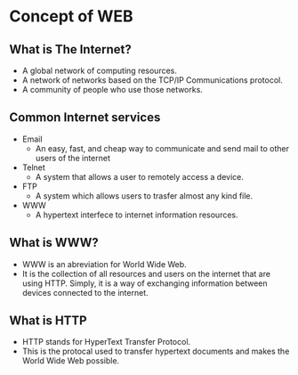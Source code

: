 # Concept of WEB

## What is The Internet?
- A global network of computing resources.
- A network of networks based on the TCP/IP Communications protocol.
- A community of people who use those networks.

## Common Internet services
- Email
    - An easy, fast, and cheap way to communicate and send mail to other users of the internet
- Telnet
    - A system that allows a user to remotely access a device.
- FTP
    - A system which allows users to trasfer almost any kind file.
- WWW
    - A hypertext interfece to internet information resources.

## What is WWW?
- WWW is an abreviation for World Wide Web.
- It is the collection of all resources and users on the internet that are using HTTP. Simply, it is a way of exchanging information between devices connected to the internet.

## What is HTTP
- HTTP stands for HyperText Transfer Protocol.
- This is the protocal used to transfer hypertext documents and makes the World Wide Web possible.
